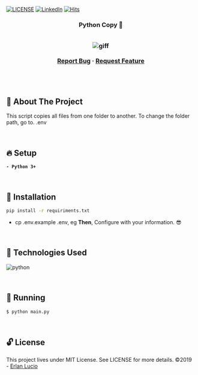﻿<!-- PROJECT SHIELDS -->


[![LICENSE](https://img.shields.io/github/license/arshadkazmi42/awesome-github-init.svg)](https://github.com/arshadkazmi42/awesome-github-init/LICENSE)
[![LinkedIn][linkedin-shield]](https://www.linkedin.com/in/erlanlucio/)
[![Hits](https://hits.seeyoufarm.com/api/count/incr/badge.svg?url=https%3A%2F%2Fgithub.com%2Flucioerlan%2FSamba-Server&count_bg=%23E71A18&title_bg=%23555555&icon=dependabot.svg&icon_color=%23E7E7E7&title=views&edge_flat=false)](https://hits.seeyoufarm.com)


<!-- PROJECT -->
<p align="center">
  <h3 align="center"> 
   Python Copy 💾
  <br />  <br />
  
  <p align="center">
    <img src="https://user-images.githubusercontent.com/47280551/72212642-6324ad00-34be-11ea-8738-134ec84d7248.png" alt="giff" >
    <br />
    <br />
    <a href="https://github.com/lucioerlan/Samba-Server/issues">Report Bug</a>
    ·
    <a href="https://github.com/lucioerlan/Samba-Server/issues">Request Feature</a>
  </p>
</p>

<br />
<br />


<!-- ABOUT THE PROJECT -->
## 🤔 About The Project

This script copies all files from one folder to another. To change the folder path, go to. .env

</br>


<!-- SETUP -->

## 🔥 Setup

**`- Python 3+`**

<br />


<!-- INSTALLATION -->

## 🔨 Installation

```sh
pip install -r requiriments.txt
```
  
* cp .env.example .env, eg **Then**, Configure with your information. 😎

</br>


<!-- Technologies -->

## 🚀 Technologies Used

![python](https://user-images.githubusercontent.com/67064886/102763558-9de2c680-4358-11eb-984a-d84953ea29ca.png)

<br />


<!-- RUNNING -->

## 🚀 Running

```
$ python main.py
```

</br>



<!-- LICENSE -->

## 🔓 License

This project lives under MIT License. See LICENSE for more details. ©2019 - [Erlan Lucio](https://www.linkedin.com/in/erlanlucio/)

<!-- MARKDOWN LINKS & IMAGES -->
<!-- https://www.markdownguide.org/basic-syntax/#reference-style-links -->

[contributors-shield]: https://img.shields.io/github/contributors/othneildrew/Best-README-Template.svg?style=flat-square
[contributors-url]: https://github.com/othneildrew/Best-README-Template/graphs/contributors
[forks-shield]: https://img.shields.io/github/forks/othneildrew/Best-README-Template.svg?style=flat-square
[forks-url]: https://github.com/othneildrew/Best-README-Template/network/members
[stars-shield]: https://img.shields.io/github/stars/othneildrew/Best-README-Template.svg?style=flat-square
[stars-url]: https://github.com/othneildrew/Best-README-Template/stargazers
[issues-shield]: https://img.shields.io/github/issues/othneildrew/Best-README-Template.svg?style=flat-square
[issues-url]: https://github.com/othneildrew/Best-README-Template/issues
[license-shield]: https://img.shields.io/github/license/othneildrew/Best-README-Template.svg?style=flat-square
[license-url]: https://github.com/othneildrew/Best-README-Template/blob/master/LICENSE.txt
[linkedin-shield]: https://img.shields.io/badge/-LinkedIn-black.svg?style=flat-square&logo=linkedin&colorB=555
[linkedin-url]: https://linkedin.com/in/othneildrew
[product-screenshot]: images/screenshot.png
